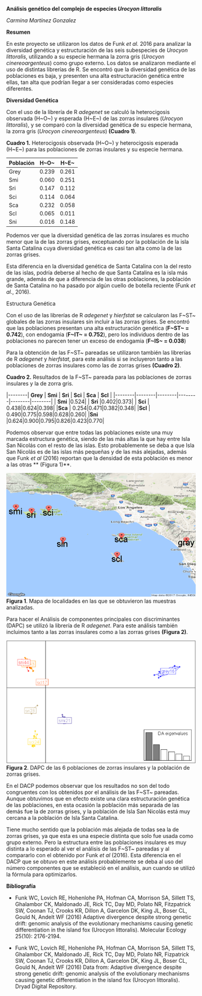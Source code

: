 **Análisis genético del complejo de especies _Urocyon littoralis_**

*Carmina Martínez Gonzalez*

**Resumen**

En este proyecto se utilizaron los datos de Funk *et al.* 2016 para analizar la diversidad  genética y estructuración de las seis subespecies de *Urocyon littoralis*, utilizando a su especie hermana la zorra gris (*Urocyon cinereoargenteus*) como grupo externo. Los datos se analizaron mediante el uso de distintas librerías de R. Se encontró que la diversidad genética de las poblaciones es baja, y presenten una alta estructuración genética entre ellas, tan alta que podrían llegar a ser consideradas como especies diferentes.

**Diversidad Genética**

Con el uso de la librería de R *adegenet* se calculó la heterocigosis observada (H~O~) y esperada (H~E~) de las zorras insulares (*Urocyon littoralis*), y se comparó con la diversidad genética de su especie hermana, la zorra gris (*Urocyon cinereoargenteus*) **(Cuadro 1)**.

**Cuadro 1.** Heterocigosis observada (H~O~) y heterocigosis esperada (H~E~) para las poblaciones de zorras insulares y su especie hermana.

| **Población** |  **H~O~** |  **H~E~** |
|--------|--------|--------|
|Grey| 0.239|0.261|
| Smi | 0.060 | 0.251 |
| Sri | 0.147 | 0.112 |
| Sci | 0.114 | 0.064 |
| Sca | 0.232 | 0.058 |
| Scl | 0.065 | 0.011 |
| Sni | 0.016 | 0.148 |

Podemos ver que la diversidad genética de las zorras insulares es mucho menor que la de las zorras grises, exceptuando por la población de la isla Santa Catalina cuya diversidad genética es casi tan alta como la de las zorras grises.

Esta diferencia en la diversidad genética de Santa Catalina con la del resto de las islas, podría deberse al hecho de que Santa Catalina es la isla más grande, además de que a diferencia de las otras poblaciones, la población de Santa Catalina no ha pasado por algún cuello de botella reciente (Funk *et al*., 2016).

Estructura Genética

Con el uso de las librerías de R *adegenet* y *hierfstat* se calcularon las F~ST~ globales de las zorras insulares sin incluir a las zorras grises. Se encontró que las poblaciones presentan una alta estructuración genética (**F~ST~ =  0.742**), con endogamia (**F~IT~ = 0.752**), pero los individuos dentro de las poblaciones no parecen tener un exceso de endogamia (**F~IS~ = 0.038**)

Para la obtención de las F~ST~ pareadas se utilizaron también las librerías de R *adegenet* y *hierfstat*, para este análisis si se incluyeron tanto a las poblaciones de zorras insulares como las de zorras grises **(Cuadro 2)**.

**Cuadro 2.** Resultados de la F~ST~ pareada para las poblaciones de zorras insulares y la de zorra gris.

|--------| **Grey** | **Smi** | **Sri** | **Sci** | **Sca** | **Scl** |
|--------|--------|--------|--------|--------|--------|
| **Smi** |0.524|
| **Sri** |0.402|0.373|
| **Sci** | 0.438|0.624|0.398|
|**Sca** | 0.254|0.471|0.382|0.348|
|**Scl** | 0.490|0.775|0.598|0.628|0.260|
|**Sni** |0.624|0.900|0.795|0.826|0.423|0.770|

Podemos observar que entre todas las poblaciones existe una muy marcada estructura genética, siendo de las más altas la que hay entre Isla San Nicolás con el resto de las islas. Esto probablemente se deba a que Isla San Nicolás es de las islas más pequeñas y de las más alejadas, además que Funk *et al* (2016)  reportan que la densidad de esta población es menor a las otras ** (Figura 1)**.

![](https://github.com/MinaMaglez/Trabajo_Final_Bioinfo/blob/master/Urocyon_sp/Imagenes/fox_localidades.png)
**Figura 1**. Mapa de localidades en las que se obtuvieron las muestras analizadas.

Para hacer el Análisis de componentes principales con discriminantes (DAPC) se utilizó la librería de R *adegenet*. Para este análisis también incluimos tanto a las zorras insulares como a las zorras grises **(Figura 2)**.

![](https://github.com/MinaMaglez/Trabajo_Final_Bioinfo/blob/master/Urocyon_sp/Imagenes/fox_DAPC.png)
**Figura 2**. DAPC de las 6 poblaciones de zorras insulares y la población de zorras grises.

En el DACP podemos observar que los resultados no son del todo congruentes con los obtenidos por el análisis de las F~ST~ pareadas. Aunque obtuvimos que en efecto existe una clara estructuración genética de las poblaciones, en esta ocasión la población más separada de las demás fue la de zorras grises, y la población de Isla San Nicolás está muy cercana a la población de Isla Santa Catalina. 

Tiene mucho sentido que la población más alejada de todas sea la de zorras grises, ya que esta es una especie distinta que solo fue usada como grupo externo. Pero la estructura entre las poblaciones insulares es muy distinta a lo esperado al ver el análisis de las F~ST~ pareadas y al compararlo con el obtenido por Funk *et al* (2016). Esta diferencia en el DACP que se obtuvo en este análisis probablemente se deba al uso del número componentes que se estableció en el análisis, aun cuando se utilizó la fórmula para optimizarlos. 

**Bibliografía**

- Funk WC, Lovich RE, Hohenlohe PA, Hofman CA, Morrison SA, Sillett TS, Ghalambor CK, Maldonado JE, Rick TC, Day MD, Polato NR, Fitzpatrick SW, Coonan TJ, Crooks KR, Dillon A, Garcelon DK, King JL, Boser CL, Gould N, Andelt WF (2016) Adaptive divergence despite strong genetic drift: genomic analysis of the evolutionary mechanisms causing genetic differentiation in the island fox (Urocyon littoralis). Molecular Ecology 25(10): 2176-2194.

- Funk WC, Lovich RE, Hohenlohe PA, Hofman CA, Morrison SA, Sillett TS, Ghalambor CK, Maldonado JE, Rick TC, Day MD, Polato NR, Fizpatrick SW, Coonan TJ, Crooks KR, Dillon A, Garcelon DK, King JL, Boser CL, Gould N, Andelt WF (2016) Data from: Adaptive divergence despite strong genetic drift: genomic analysis of the evolutionary mechanisms causing genetic differentiation in the island fox (Urocyon littoralis). Dryad Digital Repository.


